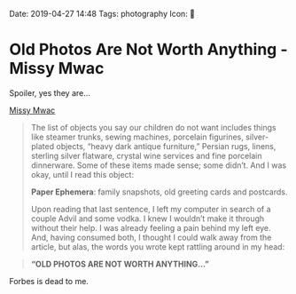 Date: 2019-04-27 14:48
Tags: photography
Icon: 🔗

# Old Photos Are Not Worth Anything - Missy Mwac

Spoiler, yes they are...

[Missy Mwac][1]

> The list of objects you say our children do not want includes things like steamer trunks, sewing machines, porcelain figurines, silver-plated objects, “heavy dark antique furniture,” Persian rugs, linens, sterling silver flatware, crystal wine services and fine porcelain dinnerware. Some of these items made sense; some didn’t. And I was okay, until I read this object:
> 
> **Paper Ephemera**: family snapshots, old greeting cards and postcards. 
> 
> Upon reading that last sentence, I left my computer in search of a couple Advil and some vodka. I knew I wouldn’t make it through without their help. I was already feeling a pain behind my left eye. And, having consumed both, I thought I could walk away from the article, but alas, the words you wrote kept rattling around in my head: 

> **“OLD PHOTOS ARE NOT WORTH ANYTHING…”**

Forbes is dead to me.

[1]:	https://missymwac.com/old-photos-are-not-worth-anything/
